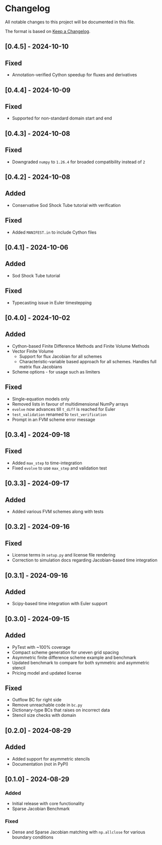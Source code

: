 # Changelog

All notable changes to this project will be documented in this file.

The format is based on [Keep a Changelog](https://keepachangelog.com/en/1.0.0/).

## [0.4.5] - 2024-10-10
## Fixed
- Annotation-verified Cython speedup for fluxes and derivatives

## [0.4.4] - 2024-10-09
## Fixed
- Supported for non-standard domain start and end

## [0.4.3] - 2024-10-08
## Fixed
- Downgraded `numpy` to `1.26.4` for broaded compatibility instead of `2`

## [0.4.2] - 2024-10-08
## Added
- Conservative Sod Shock Tube tutorial with verification

## Fixed
- Added `MANIFEST.in` to include Cython files

## [0.4.1] - 2024-10-06
## Added
- Sod Shock Tube tutorial

## Fixed
- Typecasting issue in Euler timestepping

## [0.4.0] - 2024-10-02
## Added
- Cython-based Finite Difference Methods and Finite Volume Methods
- Vector Finite Volume
    - Support for flux Jacobian for all schemes
    - Characteristic-variable based approach for all schemes. Handles full matrix flux Jacobians
- Scheme options - for usage such as limiters

## Fixed
- Single-equation models only
- Removed lists in favour of multidimensional NumPy arrays
- `evolve` now advances till `t_diff` is reached for Euler
- `test_validation` renamed to `test_verification`
- Prompt in an FVM scheme error message

## [0.3.4] - 2024-09-18
## Fixed
- Added `max_step` to time-integration
- Fixed `evolve` to use `max_step` and validation test

## [0.3.3] - 2024-09-17
## Added
- Added various FVM schemes along with tests

## [0.3.2] - 2024-09-16
## Fixed
- License terms in `setup.py` and license file rendering
- Correction to simulation docs regarding Jacobian-based time integration


## [0.3.1] - 2024-09-16
## Added
- Scipy-based time integration with Euler support

## [0.3.0] - 2024-09-15
## Added
- PyTest with ~100% coverage
- Compact scheme generation for uneven grid spacing
- Asymmetric finite difference scheme example and benchmark
- Updated benchmark to compare for both symmetric and asymmetric stencil
- Pricing model and updated license

## Fixed
- Outflow BC for right side
- Remove unreachable code in `bc.py`
- Dictionary-type BCs that raises on incorrect data
- Stencil size checks with domain


## [0.2.0] - 2024-08-29
## Added
- Added support for asymmetric stencils
- Documentation (not in PyPI)


## [0.1.0] - 2024-08-29
### Added
- Initial release with core functionality
- Sparse Jacobian Benchmark

### Fixed
- Dense and Sparse Jacobian matching with `np.allclose` for various boundary conditions


